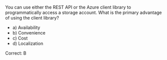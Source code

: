 You can use either the REST API or the Azure client library to programmatically access a storage account. What is the primary advantage of using the client library?

- a) Availability
- b) Convenience
- c) Cost
- d) Localization

Correct: B